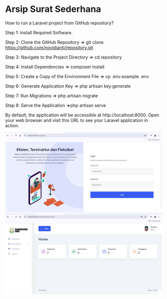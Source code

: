 # Arsip Surat Sederhana

How to run a Laravel project from GitHub repository?

Step 1: Install Required Software.

Step 2: Clone the GitHub Repository => git clone https://github.com/novidianti/repository.git

Step 3: Navigate to the Project Directory => cd repository

Step 4: Install Dependencies => composer install

Step 5: Create a Copy of the Environment File => cp .env.example .env

Step 6: Generate Application Key => php artisan key:generate

Step 7: Run Migrations => php artisan migrate

Step 8: Serve the Application =>php artisan serve

By default, the application will be accessible at http://localhost:8000. Open your web browser and visit this URL to see your Laravel application in action.


![01 Halaman Login](https://github.com/novidianti/arsipsurat/blob/main/img/login.jpg) 
![02 Halaman Home](https://github.com/novidianti/arsipsurat/blob/main/img/home.jpg)
